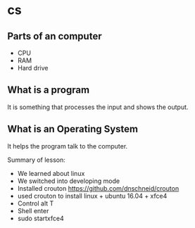 # cs

## Parts of an computer

+ CPU
+ RAM
+ Hard drive

## What is a program

It is something that processes the input and shows the output. 

## What is an Operating System

It helps the program talk to the computer.

Summary of lesson:
+ We learned about linux
+ We switched into developing mode
+ Installed crouton https://github.com/dnschneid/crouton
+ used crouton to install linux + ubuntu 16.04 + xfce4
+ Control alt T
+ Shell enter
+ sudo startxfce4